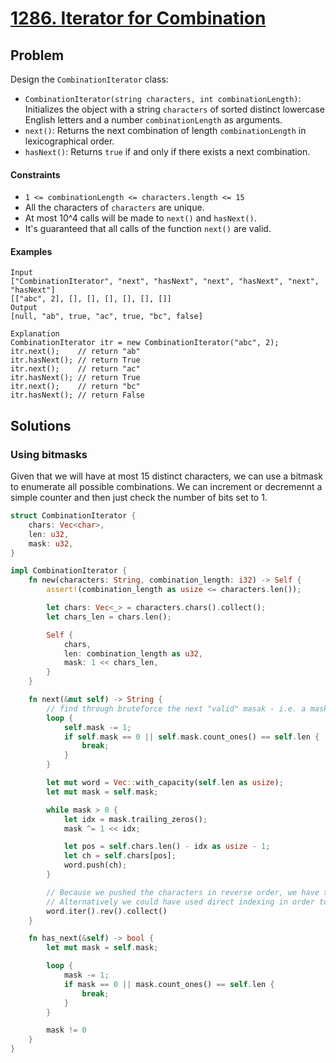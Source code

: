 # [1286. Iterator for Combination](https://leetcode.com/problems/iterator-for-combination/)

## Problem

Design the `CombinationIterator` class:
* `CombinationIterator(string characters, int combinationLength)`: Initializes the object 
  with a string `characters` of sorted distinct lowercase English letters and a number 
  `combinationLength` as arguments.
* `next()`: Returns the next combination of length `combinationLength` in lexicographical order.
* `hasNext()`: Returns `true` if and only if there exists a next combination.


#### Constraints

* `1 <= combinationLength <= characters.length <= 15`
* All the characters of `characters` are unique.
* At most 10^4 calls will be made to `next()` and `hasNext()`.
* It's guaranteed that all calls of the function `next()` are valid.


#### Examples

```text
Input
["CombinationIterator", "next", "hasNext", "next", "hasNext", "next", "hasNext"]
[["abc", 2], [], [], [], [], [], []]
Output
[null, "ab", true, "ac", true, "bc", false]

Explanation
CombinationIterator itr = new CombinationIterator("abc", 2);
itr.next();    // return "ab"
itr.hasNext(); // return True
itr.next();    // return "ac"
itr.hasNext(); // return True
itr.next();    // return "bc"
itr.hasNext(); // return False
```


## Solutions

### Using bitmasks

Given that we will have at most 15 distinct characters, we can use a bitmask
to enumerate all possible combinations. We can increment or decremennt a
simple counter and then just check the number of bits set to 1. 

```rust
struct CombinationIterator {
    chars: Vec<char>,
    len: u32,
    mask: u32,
}

impl CombinationIterator {
    fn new(characters: String, combination_length: i32) -> Self {
        assert!(combination_length as usize <= characters.len());

        let chars: Vec<_> = characters.chars().collect();
        let chars_len = chars.len();

        Self {
            chars,
            len: combination_length as u32,
            mask: 1 << chars_len,
        }
    }

    fn next(&mut self) -> String {
        // find through bruteforce the next "valid" masak - i.e. a mask that has "len" bits set to 1
        loop {
            self.mask -= 1;
            if self.mask == 0 || self.mask.count_ones() == self.len {
                break;
            }
        }

        let mut word = Vec::with_capacity(self.len as usize);
        let mut mask = self.mask;

        while mask > 0 {
            let idx = mask.trailing_zeros();
            mask ^= 1 << idx;

            let pos = self.chars.len() - idx as usize - 1;
            let ch = self.chars[pos];
            word.push(ch);
        }

        // Because we pushed the characters in reverse order, we have to reverse the string
        // Alternatively we could have used direct indexing in order to avoid that operation
        word.iter().rev().collect()
    }

    fn has_next(&self) -> bool {
        let mut mask = self.mask;

        loop {
            mask -= 1;
            if mask == 0 || mask.count_ones() == self.len {
                break;
            }
        }

        mask != 0
    }
}
```
